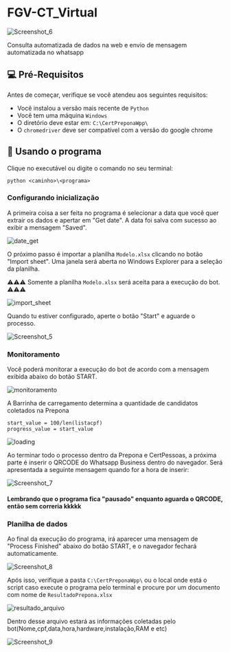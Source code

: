 # FGV-CT_Virtual

![Screenshot_6](https://user-images.githubusercontent.com/84737230/160890478-ac108b8e-929c-482a-9d66-8526361f3cd4.png)

Consulta automatizada de dados na web e envio de mensagem automatizada no whatsapp 

## 💻 Pré-Requisitos

Antes de começar, verifique se você atendeu aos seguintes requisitos:
* Você instalou a versão mais recente de `Python`
* Você tem uma máquina `Windows`
* O diretório deve estar em: `C:\CertPreponaWpp\`
* O `chromedriver` deve ser compatível com a versão do google chrome

## 🤖 Usando o programa

Clique no executável ou digite o comando no seu terminal:
```
python <caminho>\<programa>
```
### Configurando inicialização

A primeira coisa a ser feita no programa é selecionar a data que você quer extrair os dados e apertar em "Get date". A data foi salva com sucesso ao exibir a mensagem "Saved".

![date_get](https://user-images.githubusercontent.com/84737230/160892823-8c1090c3-f4a0-49e0-8902-18f35651b69a.gif)

O próximo passo é importar a planilha `Modelo.xlsx` clicando no botão "Import sheet". Uma janela será aberta no Windows Explorer para a seleção da planilha.

⚠️⚠️⚠️ Somente a planilha `Modelo.xlsx` será aceita para a execução do bot. ⚠️⚠️⚠️

![import_sheet](https://user-images.githubusercontent.com/84737230/160893653-8a570be6-512b-4bfa-999a-04f4a6731fbc.gif)


Quando tu estiver configurado, aperte o botão "Start" e aguarde o processo.

![Screenshot_5](https://user-images.githubusercontent.com/84737230/160894003-8d65b1b6-5d42-4d3c-8a2b-00296771fff5.png)

### Monitoramento

Você poderá monitorar a execução do bot de acordo com a mensagem exibida abaixo do botão START.

![monitoramento](https://user-images.githubusercontent.com/84737230/160895420-d26d92e9-fdb4-48a8-ae93-4dd1e5eafbcd.gif)

A Barrinha de carregamento determina a quantidade de candidatos coletados na Prepona
```
start_value = 100/len(listacpf)
progress_value = start_value
```
        
![loading](https://user-images.githubusercontent.com/84737230/160894298-35d04aef-d7f7-4828-8e77-6d7dd8f41cb7.gif)

Ao terminar todo o processo dentro da Prepona e CertPessoas, a próxima parte é inserir o QRCODE do Whatsapp Business dentro do navegador.
Será apresentada a seguinte mensagem quando for a hora de inserir:

![Screenshot_7](https://user-images.githubusercontent.com/84737230/160896605-5b25812a-ca4e-4aab-9c04-3d69346ea085.png)

#### Lembrando que o programa fica "pausado" enquanto aguarda o QRCODE, então sem correria kkkkk

### Planilha de dados

Ao final da execução do programa, irá aparecer uma mensagem de "Process Finished" abaixo do botão START, e o navegador fechará automaticamente.

![Screenshot_8](https://user-images.githubusercontent.com/84737230/160902442-93e055da-7ff5-4f28-ae46-57d711ecf9d0.png)

Após isso, verifique a pasta `C:\CertPreponaWpp\` ou o local onde está o script caso execute o programa pelo terminal e procure por um documento com nome de `ResultadoPrepona.xlsx`

![resultado_arquivo](https://user-images.githubusercontent.com/84737230/160903342-8a9ee520-1a36-49dd-afe0-18eb8017a319.gif)

Dentro desse arquivo estará as informações coletadas pelo bot(Nome,cpf,data,hora,hardware,instalação,RAM e etc)

![Screenshot_9](https://user-images.githubusercontent.com/84737230/160904513-aea98605-fb10-4ec7-ac7d-cb913a980110.png)

